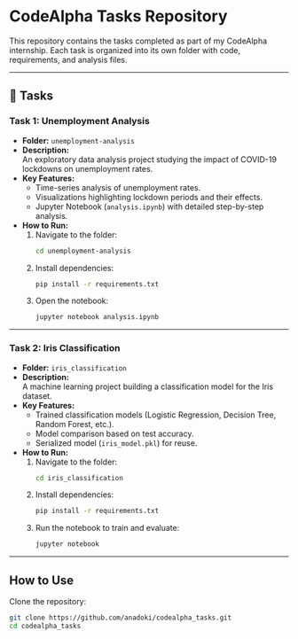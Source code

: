 # CodeAlpha Tasks Repository

This repository contains the tasks completed as part of my CodeAlpha internship. Each task is organized into its own folder with code, requirements, and analysis files.

---

## 📂 Tasks

### **Task 1: Unemployment Analysis**
- **Folder:** `unemployment-analysis`
- **Description:**  
  An exploratory data analysis project studying the impact of COVID-19 lockdowns on unemployment rates.  
- **Key Features:**
  - Time-series analysis of unemployment rates.  
  - Visualizations highlighting lockdown periods and their effects.  
  - Jupyter Notebook (`analysis.ipynb`) with detailed step-by-step analysis.  
- **How to Run:**
  1. Navigate to the folder:
     ```bash
     cd unemployment-analysis
     ```
  2. Install dependencies:
     ```bash
     pip install -r requirements.txt
     ```
  3. Open the notebook:
     ```bash
     jupyter notebook analysis.ipynb
     ```

---

### **Task 2: Iris Classification**
- **Folder:** `iris_classification`
- **Description:**  
  A machine learning project building a classification model for the Iris dataset.  
- **Key Features:**
  - Trained classification models (Logistic Regression, Decision Tree, Random Forest, etc.).  
  - Model comparison based on test accuracy.  
  - Serialized model (`iris_model.pkl`) for reuse.  
- **How to Run:**
  1. Navigate to the folder:
     ```bash
     cd iris_classification
     ```
  2. Install dependencies:
     ```bash
     pip install -r requirements.txt
     ```
  3. Run the notebook to train and evaluate:
     ```bash
     jupyter notebook
     ```

---

##  How to Use
Clone the repository:
```bash
git clone https://github.com/anadoki/codealpha_tasks.git
cd codealpha_tasks
